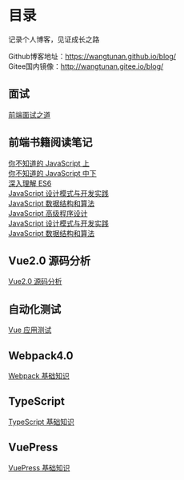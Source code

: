 # 目录
记录个人博客，见证成长之路 <br/>

Github博客地址：https://wangtunan.github.io/blog/ <br/>
Gitee国内镜像：http://wangtunan.gitee.io/blog/ <br/>

## 面试
[前端面试之道](https://wangtunan.github.io/blog/interview/)


## 前端书籍阅读笔记
[你不知道的 JavaScript 上](https://wangtunan.github.io/blog/books/javascript/know-up.html)<br/>
[你不知道的 JavaScript 中下](https://wangtunan.github.io/blog/books/javascript/know-down.html)<br/>
[深入理解 ES6](https://wangtunan.github.io/blog/books/javascript/es6.html)<br/>
[JavaScript 设计模式与开发实践](https://wangtunan.github.io/blog/designPattern/) <br/>
[JavaScript 数据结构和算法](https://wangtunan.github.io/blog/books/javascript/algorithm.html) <br/>
[JavaScript 高级程序设计](https://wangtunan.github.io/blog/books/javascript/red-book.html)<br/>
[JavaScript 设计模式与开发实践](https://wangtunan.github.io/blog/designPattern/) <br/>
[JavaScript 数据结构和算法](https://wangtunan.github.io/blog/books/javascript/algorithm.html)<br/>


## Vue2.0 源码分析
[Vue2.0 源码分析](https://wangtunan.github.io/blog/vueAnalysis/introduction/)<br/>

## 自动化测试
[Vue 应用测试](https://wangtunan.github.io/blog/test/vueTest.html)<br/>

## Webpack4.0
[Webpack 基础知识](https://wangtunan.github.io/blog/webpack/)<br/>

## TypeScript
[TypeScript 基础知识](https://wangtunan.github.io/blog/typescript/)<br/>

## VuePress
[VuePress 基础知识](https://wangtunan.github.io/blog/vuepress/)<br/>
